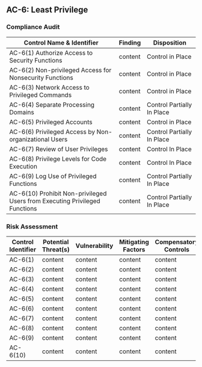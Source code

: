 ## AC-6: Least Privilege

### Compliance Audit

| Control Name & Identifier                                                | Finding           | Disposition            |
|--------                                                                  |----------                | ---------         |
|AC-6(1) Authorize Access to Security Functions                            | content | Control in Place |
|AC-6(2) Non-privileged Access for Nonsecurity Functions                   | content | Control in Place | 
|AC-6(3) Network Access to Privileged Commands                             | content | Control in Place | 
|AC-6(4) Separate Processing Domains                                       | content | Control Partially In Place | 
|AC-6(5) Privileged Accounts                                               | content | Control in Place |
|AC-6(6) Privileged Access by Non-organizational Users                     | content | Control Partially In Place | 
|AC-6(7) Review of User Privileges                                         | content | Control In Place | 
|AC-6(8) Privilege Levels for Code Execution                               | content | Control In Place | 
|AC-6(9) Log Use of Privileged Functions                                   | content | Control Partially In Place | 
|AC-6(10) Prohibit Non-privileged Users from Executing Privileged Functions| content | Control Partially In Place | 


### Risk Assessment

| Control Identifier| Potential Threat(s) | Vulnerability | Mitigating Factors |  Compensatory Controls| Likelihood | Impact | Overall | Risk Explanation |
|-------- |----------| ---------| --------| ---------|-----| ----- | ----- | ------ |
|AC-6(1) | content | content | content| content | content |
|AC-6(2) | content | content | content| content | content |
|AC-6(3) | content | content | content| content | content |
|AC-6(4) | content | content | content| content | content |
|AC-6(5) | content | content | content| content | content |
|AC-6(6) | content | content | content| content | content |
|AC-6(7) | content | content | content| content | content |
|AC-6(8) | content | content | content| content | content |
|AC-6(9) | content | content | content| content | content |
|AC-6(10) | content | content | content| content | content |
